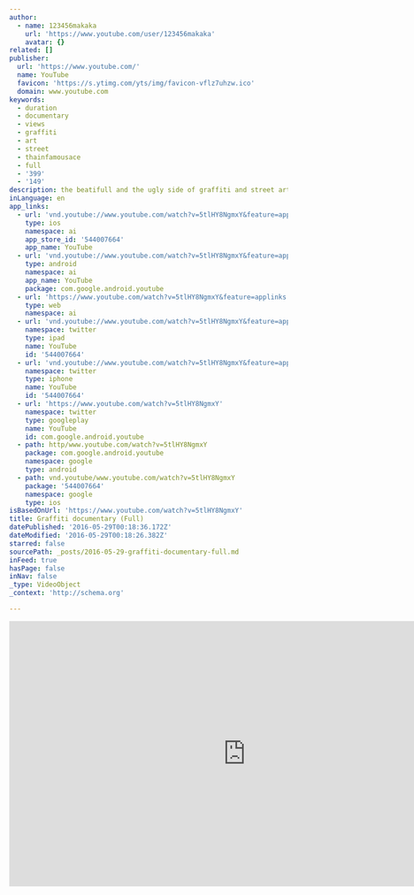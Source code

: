 ```yaml
---
author:
  - name: 123456makaka
    url: 'https://www.youtube.com/user/123456makaka'
    avatar: {}
related: []
publisher:
  url: 'https://www.youtube.com/'
  name: YouTube
  favicon: 'https://s.ytimg.com/yts/img/favicon-vflz7uhzw.ico'
  domain: www.youtube.com
keywords:
  - duration
  - documentary
  - views
  - graffiti
  - art
  - street
  - thainfamousace
  - full
  - '399'
  - '149'
description: the beatifull and the ugly side of graffiti and street art a must watch for every enthousiast
inLanguage: en
app_links:
  - url: 'vnd.youtube://www.youtube.com/watch?v=5tlHY8NgmxY&feature=applinks'
    type: ios
    namespace: ai
    app_store_id: '544007664'
    app_name: YouTube
  - url: 'vnd.youtube://www.youtube.com/watch?v=5tlHY8NgmxY&feature=applinks'
    type: android
    namespace: ai
    app_name: YouTube
    package: com.google.android.youtube
  - url: 'https://www.youtube.com/watch?v=5tlHY8NgmxY&feature=applinks'
    type: web
    namespace: ai
  - url: 'vnd.youtube://www.youtube.com/watch?v=5tlHY8NgmxY&feature=applinks'
    namespace: twitter
    type: ipad
    name: YouTube
    id: '544007664'
  - url: 'vnd.youtube://www.youtube.com/watch?v=5tlHY8NgmxY&feature=applinks'
    namespace: twitter
    type: iphone
    name: YouTube
    id: '544007664'
  - url: 'https://www.youtube.com/watch?v=5tlHY8NgmxY'
    namespace: twitter
    type: googleplay
    name: YouTube
    id: com.google.android.youtube
  - path: http/www.youtube.com/watch?v=5tlHY8NgmxY
    package: com.google.android.youtube
    namespace: google
    type: android
  - path: vnd.youtube/www.youtube.com/watch?v=5tlHY8NgmxY
    package: '544007664'
    namespace: google
    type: ios
isBasedOnUrl: 'https://www.youtube.com/watch?v=5tlHY8NgmxY'
title: Graffiti documentary (Full)
datePublished: '2016-05-29T00:18:36.172Z'
dateModified: '2016-05-29T00:18:26.382Z'
starred: false
sourcePath: _posts/2016-05-29-graffiti-documentary-full.md
inFeed: true
hasPage: false
inNav: false
_type: VideoObject
_context: 'http://schema.org'

---
```

<iframe src="https://cdn.embedly.com/widgets/media.html?src=https%3A%2F%2Fwww.youtube.com%2Fembed%2F5tlHY8NgmxY%3Ffeature%3Doembed&amp;url=http%3A%2F%2Fwww.youtube.com%2Fwatch%3Fv%3D5tlHY8NgmxY&amp;image=https%3A%2F%2Fi.ytimg.com%2Fvi%2F5tlHY8NgmxY%2Fhqdefault.jpg&amp;key=b7d04c9b404c499eba89ee7072e1c4f7&amp;type=text%2Fhtml&amp;schema=youtube" width="854" height="480" scrolling="no" frameborder="0" allowfullscreen="" style=""></iframe>